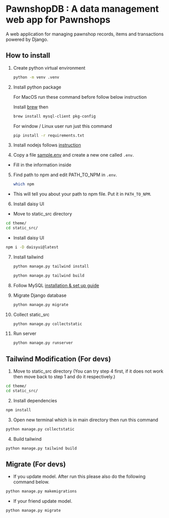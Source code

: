 # PawnshopDB : A data management web app for Pawnshops

A web application for managing pawnshop records, items and transactions powered by Django.

## How to install

1. Create python virtual environment
    ```bash
    python -m venv .venv
    ```
2. Install python package

    For MacOS run these command before follow below instruction

    Install [brew](https://brew.sh) then

    ```bash
    brew install mysql-client pkg-config
    ```

    For window / Linux user run just this command

    ```bash
    pip install -r requirements.txt
    ```

3. Install nodejs follows [instruction](https://nodejs.org/en/download/package-manager)

4. Copy a file [sample.env](./sample.env) and create a new one called `.env`.

-   Fill in the information inside

5. Find path to npm and edit PATH_TO_NPM in `.env`.
    ```bash
    which npm
    ```

-   This will tell you about your path to npm file. Put it in `PATH_TO_NPM`.

6. Install daisy UI

-   Move to static_src directory

```bash
cd theme/
cd static_src/
```

-   Install daisy UI

```bash
npm i -D daisyui@latest
```

7. Install tailwind

    ```bash
    python manage.py tailwind install

    python manage.py tailwind build

    ```

8. Follow MySQL [installation & set up guide](./database_guide.md)

9. Migrate Django database

    ```bash
    python manage.py migrate
    ```

10. Collect static_src

    ```bash
    python manage.py collectstatic
    ```

11. Run server
    ```bash
    python manage.py runserver
    ```

## Tailwind Modification (For devs)

1. Move to static_src directory (You can try step 4 first, if it does not work then move back to step 1 and do it respectively.)

```bash
cd theme/
cd static_src/
```

2. Install dependencies

```bash
npm install
```

3. Open new terminal which is in main directory then run this command

```bash
python manage.py collectstatic
```

4. Build tailwind

```bash
python manage.py tailwind build
```

## Migrate (For devs)

- If you update model. After run this please also do the following command below.

```bash
python manage.py makemigrations
```

- If your friend update model.

```bash
python manage.py migrate
```
